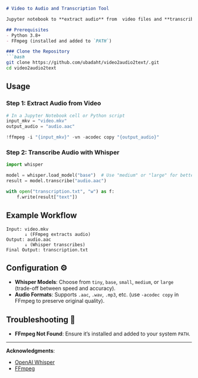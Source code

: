 ```markdown
# Video to Audio and Transcription Tool

Jupyter notebook to **extract audio** from  video files and **transcribe it to text** using FFmpeg and OpenAI's Whisper.

## Prerequisites
- Python 3.8+
- FFmpeg (installed and added to `PATH`)

### Clone the Repository
```bash
git clone https://github.com/ubadaht/video2audio2text/.git
cd video2audio2text
```

## Usage

### Step 1: Extract Audio from Video
```python
# In a Jupyter Notebook cell or Python script
input_mkv = "video.mkv"
output_audio = "audio.aac"

!ffmpeg -i "{input_mkv}" -vn -acodec copy "{output_audio}"
```

### Step 2: Transcribe Audio with Whisper
```python
import whisper

model = whisper.load_model("base")  # Use "medium" or "large" for better accuracy
result = model.transcribe("audio.aac")

with open("transcription.txt", "w") as f:
    f.write(result["text"])
```

## Example Workflow
```
Input: video.mkv
       ↓ (FFmpeg extracts audio)
Output: audio.aac
       ↓ (Whisper transcribes)
Final Output: transcription.txt
```

## Configuration ⚙️
- **Whisper Models**: Choose from `tiny`, `base`, `small`, `medium`, or `large` (trade-off between speed and accuracy).
- **Audio Formats**: Supports `.aac`, `.wav`, `.mp3`, etc. (use `-acodec copy` in FFmpeg to preserve original quality).

## Troubleshooting 🔧
- **FFmpeg Not Found**: Ensure it’s installed and added to your system `PATH`.

---

**Acknowledgments**:
- [OpenAI Whisper](https://github.com/openai/whisper)
- [FFmpeg](https://ffmpeg.org/)
```
